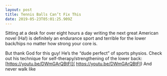 ```yaml
---
layout: post
title: Tennis Balls Can’t Fix This
date: 2019-05-23T05:01:25.909Z
---
```

Sitting at a desk for over eight hours a day writing the next great American novel (Ha!) is definitely an endurance sport and terrible for the lower back/hips no matter how strong your core is. 

But thank God for this guy! He’s the “dude perfect” of sports physios. Check out his technique for self-therapy/strengthening of the lower back: [https://youtu.be/DWmGArQBtFI](  https://youtu.be/DWmGArQBtFI) And never walk like 
